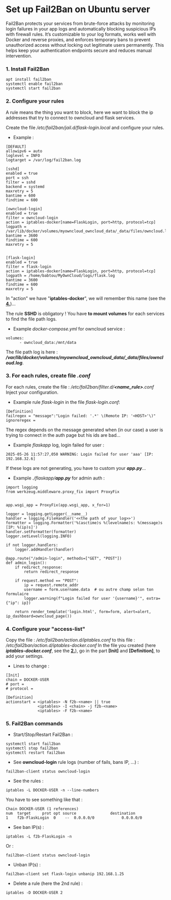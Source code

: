 # Set up Fail2Ban on Ubuntu server
Fail2Ban protects your services from brute-force attacks by monitoring login failures in your app logs and automatically blocking suspicious IPs with firewall rules. It’s customizable to your log formats, works well with Docker and reverse proxies, and enforces temporary bans to prevent unauthorized access without locking out legitimate users permanently. This helps keep your authentication endpoints secure and reduces manual intervention.

### 1. Install Fail2Ban
```
apt install fail2ban
systemctl enable fail2ban
systemctl start fail2ban
```

### 2. Configure your rules
A rule means the thing you want to block, here we want to block the ip addresses that try to connect to owncloud and flask services.

Create the file */etc/fail2ban/jail.d/flask-login.local* and configure your rules.

- Example :

```
[DEFAULT]
allowipv6 = auto
loglevel = INFO
logtarget = /var/log/fail2ban.log

[sshd]
enabled = true
port = ssh
filter = sshd
backend = systemd
maxretry = 5
bantime = 600
findtime = 600

[owncloud-login]
enabled = true
filter = owncloud-login
action = iptables-docker[name=FlaskLogin, port=http, protocol=tcp]
logpath = /var/lib/docker/volumes/myowncloud_owncloud_data/_data/files/owncloud.log
bantime = 3600
findtime = 600
maxretry = 5


[flask-login]
enabled = true
filter = flask-login
action = iptables-docker[name=FlaskLogin, port=http, protocol=tcp]
logpath = /home/babtou/MyOwnCloud/logs/flask.log
bantime = 3600
findtime = 600
maxretry = 5
```
In "action" we have "**iptables-docker**", we will remember this name (see the **[4.](https://github.com/BabtouZER/FAIL2BAN_GUIDE?tab=readme-ov-file#4-configure-your-access-list)**)...

The rule **SSHD** is obligatory !
You have **to mount volumes** for each services to find the file path logs.

- Example *docker-compose.yml* for owncloud service :
```
volumes:
      - owncloud_data:/mnt/data
```
The file path log is here : ***/var/lib/docker/volumes/myowncloud_owncloud_data/_data/files/owncloud.log***.

### 3. For each rules, create file *.conf*
For each rules, create the file : */etc/fail2ban/filter.d/**<name_rule>**.conf*
Inject your configuration.

- Example rule *flask-login* in the file *flask-login.conf*:
```
[Definition]
failregex = "message":"Login failed: '.*' \(Remote IP: '<HOST>'\)"
ignoreregex =
```
The regex depends on the message generated when (in our case) a user is trying to connect in the auth page but his ids are bad...

- Example *flaskapp* log, login failed for user : 
```
2025-05-26 11:57:27,050 WARNING: Login failed for user 'aaa' [IP: 192.168.32.6]
```

If these logs are not generating, you have to custom your ***app.py***...

- Example *./flaskapp/**app.py*** for admin auth : 

```
import logging
from werkzeug.middleware.proxy_fix import ProxyFix


app.wsgi_app = ProxyFix(app.wsgi_app, x_for=1)

logger = logging.getLogger(__name__)
handler = logging.FileHandler('<<the path of your log>>')
formatter = logging.Formatter('%(asctime)s %(levelname)s: %(message)s [IP: %(ip)s]')
handler.setFormatter(formatter)
logger.setLevel(logging.INFO)

if not logger.handlers:
    logger.addHandler(handler)

@app.route("/admin-login", methods=["GET", "POST"])
def admin_login():
    if redirect_response:
        return redirect_response

    if request.method == "POST":
        ip = request.remote_addr
        username = form.username.data  # ou autre champ selon ton formulaire
        logger.warning(f"Login failed for user '{username}'", extra={"ip": ip})

    return render_template('login.html', form=form, alert=alert, ip_dashboard=owncloud_page())
```
### 4. Configure your "access-list"
Copy the file : */etc/fail2ban/action.d/iptables.conf* to this file : */etc/fail2ban/action.d/iptables-docker.conf*
In the file you created (here ***iptables-docker.conf***, see the **[2.](https://github.com/BabtouZER/FAIL2BAN_GUIDE?tab=readme-ov-file#2-configure-your-rules)**), go in the part **[Init]** and **[Definition]**, to add your settings.

- Lines to change :
```
[Init]
chain = DOCKER-USER
# port =
# protocol = 

[Definition]
actionstart = <iptables> -N f2b-<name> || true
              <iptables> -I <chain> -j f2b-<name>
              <iptables> -F f2b-<name>
```


### 5. Fail2Ban commands
- Start/Stop/Restart Fail2Ban : 
```
systemctl start fail2ban
systemctl stop fail2ban
systemctl restart fail2ban
```
- See **owncloud-login** rule logs (number of fails, bans IP, ...) : 
```
fail2ban-client status owncloud-login
```
- See the rules : 
```
iptables -L DOCKER-USER -n --line-numbers
```
You have to see something like that : 
```
Chain DOCKER-USER (1 references)
num  target     prot opt source               destination
1    f2b-FlaskLogin  0    --  0.0.0.0/0            0.0.0.0/0
```
- See ban IP(s) : 
```
iptables -L f2b-FlaskLogin -n
```
Or : 
```
fail2ban-client status owncloud-login
```
- Unban IP(s) :
```
fail2ban-client set flask-login unbanip 192.168.1.25
```
- Delete a rule (here the 2nd rule) : 
```
iptables -D DOCKER-USER 2
```
